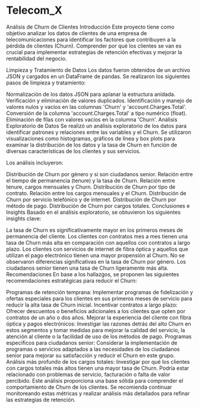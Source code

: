# Telecom_X
Análisis de Churn de Clientes
Introducción
Este proyecto tiene como objetivo analizar los datos de clientes de una empresa de telecomunicaciones para identificar los factores que contribuyen a la pérdida de clientes (Churn). Comprender por qué los clientes se van es crucial para implementar estrategias de retención efectivas y mejorar la rentabilidad del negocio.

Limpieza y Tratamiento de Datos
Los datos fueron obtenidos de un archivo JSON y cargados en un DataFrame de pandas. Se realizaron los siguientes pasos de limpieza y tratamiento:

Normalización de los datos JSON para aplanar la estructura anidada.
Verificación y eliminación de valores duplicados.
Identificación y manejo de valores nulos y vacíos en las columnas 'Churn' y 'account.Charges.Total'.
Conversión de la columna 'account.Charges.Total' a tipo numérico (float).
Eliminación de filas con valores vacíos en la columna 'Churn'.
Análisis Exploratorio de Datos
Se realizó un análisis exploratorio de los datos para identificar patrones y relaciones entre las variables y el Churn. Se utilizaron visualizaciones como histogramas, gráficos de línea y box plots para examinar la distribución de los datos y la tasa de Churn en función de diversas características de los clientes y sus servicios.

Los análisis incluyeron:

Distribución de Churn por género y si son ciudadanos senior.
Relación entre el tiempo de permanencia (tenure) y la tasa de Churn.
Relación entre tenure, cargos mensuales y Churn.
Distribución de Churn por tipo de contrato.
Relación entre los cargos mensuales y el Churn.
Distribución de Churn por servicio telefónico y de internet.
Distribución de Churn por método de pago.
Distribución de Churn por cargos totales.
Conclusiones e Insights
Basado en el análisis exploratorio, se obtuvieron los siguientes insights clave:

La tasa de Churn es significativamente mayor en los primeros meses de permanencia del cliente.
Los clientes con contratos mes a mes tienen una tasa de Churn más alta en comparación con aquellos con contratos a largo plazo.
Los clientes con servicios de internet de fibra óptica y aquellos que utilizan el pago electrónico tienen una mayor propensión al Churn.
No se observaron diferencias significativas en la tasa de Churn por género.
Los ciudadanos senior tienen una tasa de Churn ligeramente más alta.
Recomendaciones
En base a los hallazgos, se proponen las siguientes recomendaciones estratégicas para reducir el Churn:

Programas de retención temprana: Implementar programas de fidelización y ofertas especiales para los clientes en sus primeros meses de servicio para reducir la alta tasa de Churn inicial.
Incentivar contratos a largo plazo: Ofrecer descuentos o beneficios adicionales a los clientes que opten por contratos de un año o dos años.
Mejorar la experiencia del cliente con fibra óptica y pagos electrónicos: Investigar las razones detrás del alto Churn en estos segmentos y tomar medidas para mejorar la calidad del servicio, la atención al cliente o la facilidad de uso de los métodos de pago.
Programas específicos para ciudadanos senior: Considerar la implementación de programas o servicios adaptados a las necesidades de los ciudadanos senior para mejorar su satisfacción y reducir el Churn en este grupo.
Análisis más profundo de los cargos totales: Investigar por qué los clientes con cargos totales más altos tienen una mayor tasa de Churn. Podría estar relacionado con problemas de servicio, facturación o falta de valor percibido.
Este análisis proporciona una base sólida para comprender el comportamiento de Churn de los clientes. Se recomienda continuar monitoreando estas métricas y realizar análisis más detallados para refinar las estrategias de retención.
